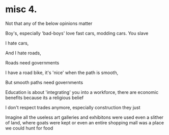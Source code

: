 # misc 4.

Not that any of the below opinions matter

Boy's, especially 'bad-boys' love fast cars, modding cars. You slave

I hate cars, 

And I hate roads,

Roads need governments

I have a road bike, it's 'nice' when the path is smooth,

But smooth paths need governments 

Education is about 'integrating' you into a workforce, there are economic benefits because its a religious belief

I don't respect trades anymore, especially construction they just 

Imagine all the useless art galleries and exhibitons were used even a slither of land, where goats were kept or even an entire shopping mall was a place we could hunt for food
